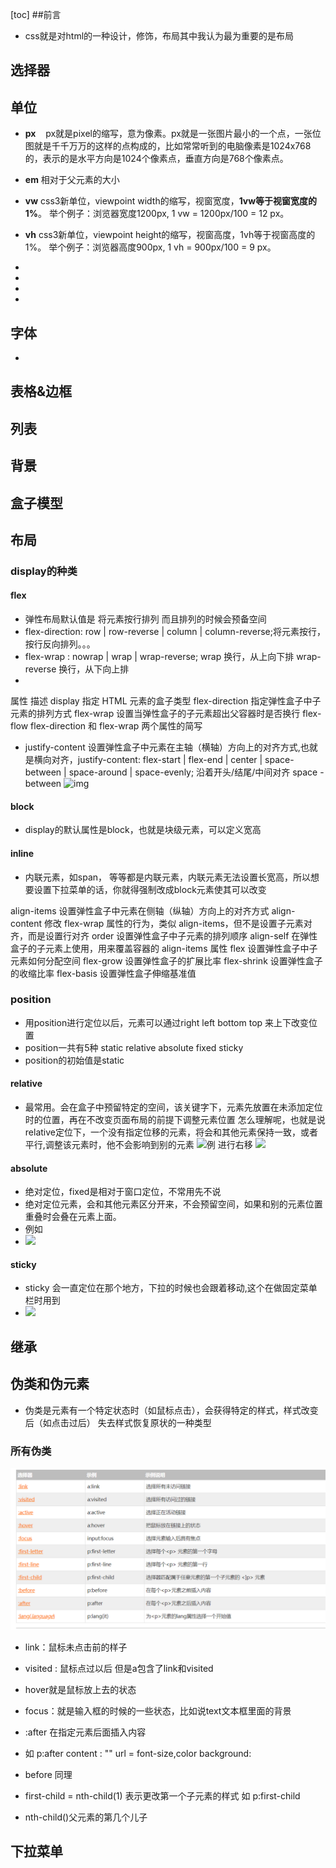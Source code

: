 [toc]
##前言
- css就是对html的一种设计，修饰，布局其中我认为最为重要的是布局

## 选择器


## 单位
- **px**
   px就是pixel的缩写，意为像素。px就是一张图片最小的一个点，一张位图就是千千万万的这样的点构成的，比如常常听到的电脑像素是1024x768的，表示的是水平方向是1024个像素点，垂直方向是768个像素点。

- **em** 
相对于父元素的大小

- **vw**
    css3新单位，viewpoint width的缩写，视窗宽度，**1vw等于视窗宽度的1%**。
举个例子：浏览器宽度1200px, 1 vw = 1200px/100 = 12 px。
- **vh**
    css3新单位，viewpoint height的缩写，视窗高度，1vh等于视窗高度的1%。
举个例子：浏览器高度900px, 1 vh = 900px/100 = 9 px。

- 



- 



- 




- 
## 字体
- 


## 表格&边框


## 列表


## 背景





## 盒子模型



## 布局 
### display的种类
#### flex
- 弹性布局默认值是 将元素按行排列 而且排列的时候会预备空间
- flex-direction: row | row-reverse | column | column-reverse;将元素按行，按行反向排列。。。 
- flex-wrap : nowrap | wrap | wrap-reverse; wrap 换行，从上向下排 wrap-reverse 换行，从下向上排
- 
属性	描述
display	指定 HTML 元素的盒子类型
flex-direction	指定弹性盒子中子元素的排列方式
flex-wrap	设置当弹性盒子的子元素超出父容器时是否换行
flex-flow	flex-direction 和 flex-wrap 两个属性的简写
- justify-content	设置弹性盒子中元素在主轴（横轴）方向上的对齐方式,也就是横向对齐，justify-content: flex-start | flex-end | center | space-between | space-around | space-evenly; 沿着开头/结尾/中间对齐 
space -between ![img](imgg/space-between.png)

#### block
- display的默认属性是block，也就是块级元素，可以定义宽高


#### inline 
- 内联元素，如span，<a> 等等都是内联元素，内联元素无法设置长宽高，所以想要设置下拉菜单的话，你就得强制改成block元素使其可以改变

align-items	设置弹性盒子中元素在侧轴（纵轴）方向上的对齐方式
align-content	修改 flex-wrap 属性的行为，类似 align-items，但不是设置子元素对齐，而是设置行对齐
order	设置弹性盒子中子元素的排列顺序
align-self	在弹性盒子的子元素上使用，用来覆盖容器的 align-items 属性
flex	设置弹性盒子中子元素如何分配空间
flex-grow	设置弹性盒子的扩展比率
flex-shrink	设置弹性盒子的收缩比率
flex-basis	设置弹性盒子伸缩基准值
### position
- 用position进行定位以后，元素可以通过right left bottom top 来上下改变位置
- position一共有5种 static relative absolute fixed sticky
- position的初始值是static
#### relative
- 最常用。会在盒子中预留特定的空间，该关键字下，元素先放置在未添加定位时的位置，再在不改变页面布局的前提下调整元素位置
怎么理解呢，也就是说relative定位下，一个没有指定位移的元素，将会和其他元素保持一致，或者平行,调整该元素时，他不会影响到别的元素
![例](imgg/relative.png)
进行右移
![](imgg/relative1.png)

#### absolute
- 绝对定位，fixed是相对于窗口定位，不常用先不说
- 绝对定位元素，会和其他元素区分开来，不会预留空间，如果和别的元素位置重叠时会叠在元素上面。
- 例如
- ![](imgg/absolute.png)


#### sticky
- sticky 会一直定位在那个地方，下拉的时候也会跟着移动,这个在做固定菜单栏时用到
- ![](imgg/sticky.png)


## 继承




## 伪类和伪元素
- 伪类是元素有一个特定状态时（如鼠标点击），会获得特定的样式，样式改变后（如点击过后） 失去样式恢复原状的一种类型
### 所有伪类
![img](/Notes/imgg/%E4%BC%AA%E7%B1%BB.png)
- link：鼠标未点击前的样子
- visited : 鼠标点过以后 但是a包含了link和visited
- hover就是鼠标放上去的状态
- focus：就是输入框的时候的一些状态，比如说text文本框里面的背景

- :after 在指定元素后面插入内容 
- 如 p:after 
    content : "" url = 
    font-size,color
    background:
- before 同理

- first-child  = nth-child(1) 表示更改第一个子元素的样式
 如 p:first-child
- nth-child()父元素的第几个儿子





## 下拉菜单
